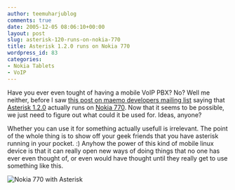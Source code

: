 ```yaml
---
author: teemuharjublog
comments: true
date: 2005-12-05 08:06:10+00:00
layout: post
slug: asterisk-120-runs-on-nokia-770
title: Asterisk 1.2.0 runs on Nokia 770
wordpress_id: 83
categories:
- Nokia Tablets
- VoIP
---
```


Have you ever even tought of having a mobile VoIP PBX? No? Well me neither, before I saw [this post on maemo developers mailing list](http://maemo.org/pipermail/maemo-developers/2005-November/002002.html) saying that [Asterisk 1.2.0](http://www.asterisk.org) actually runs on [Nokia 770](http://www.nokia.com/770). Now that it seems to be possible, we just need to figure out what could it be used for. Ideas, anyone?

Whether you can use it for something actually usefull is irrelevant. The point of the whole thing is to show off your geek friends that you have asterisk running in your pocket. :) Anyhow the power of this kind of mobile linux device is that it can really open new ways of doing things that no one has ever even thought of, or even would have thought until they really get to use something like this.

![Nokia 770 with Asterisk](/wp-content/770_asterisk.jpg)
